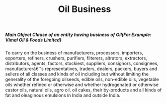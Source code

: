 ﻿---
title: "Oil Business"
weight: 349
layout: docs
---

##### Main Object Clause of an entity having business of Oil(For Example: Vimal Oil & Foods Limited)


To carry on the business of manufacturers, processors, importers, exporters, refiners, crushers, purifiers, filterers, altrators, extractors, distributors, agents, factors, stockiest, suppliers, consignors, consignees, manufacturerâ€™s representatives, traders, dealers, packers, buyers and sellers of all classes and kinds of oil including but without limiting the generality of the foregoing oilseeds, edible oils, non-edible oils, vegetable oils whether refined or otherwise and whether hydrogenated or otherwise castor oils, natural oils, agro oil, oil cakes, their by-products and all kinds of fat and oleaginous emulsions in India and outside India.
